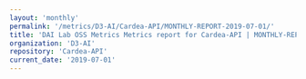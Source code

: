 ```yaml
---
layout: 'monthly'
permalink: '/metrics/D3-AI/Cardea-API/MONTHLY-REPORT-2019-07-01/'
title: 'DAI Lab OSS Metrics Metrics report for Cardea-API | MONTHLY-REPORT-2019-07-01'
organization: 'D3-AI'
repository: 'Cardea-API'
current_date: '2019-07-01'
---
```

